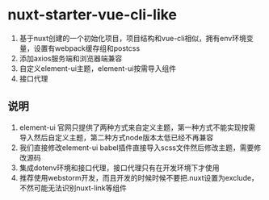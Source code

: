 # nuxt-starter-vue-cli-like

1. 基于nuxt创建的一个初始化项目，项目结构和vue-cli相似，拥有env环境变量，设置有webpack缓存组和postcss
2. 添加axios服务端和浏览器端兼容
3. 自定义element-ui主题，element-ui按需导入组件
4. 接口代理

## 说明
1. element-ui 官网只提供了两种方式来自定义主题，第一种方式不能实现按需导入然后自定义主题，第二种方式node版本太低已经不再兼容
2. 我们直接修改element-ui babel插件直接导入scss文件然后修改主题，需要修改源码
3. 集成dotenv环境和接口代理，接口代理只有在开发环境下才使用
4. 推荐使用webstorm开发，而且开发的时候时候不要把.nuxt设置为exclude，不然可能无法识别nuxt-link等组件
